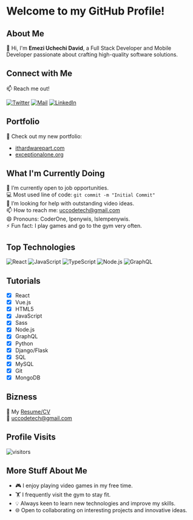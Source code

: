 # Welcome to my GitHub Profile!

## About Me

👋 Hi, I'm **Emezi Uchechi David**, a Full Stack Developer and Mobile Developer passionate about crafting high-quality software solutions.

## Connect with Me

📫 Reach me out!

[![Twitter](https://img.shields.io/badge/Twitter-%231DA1F2.svg?style=for-the-badge&logo=Twitter&logoColor=white)](https://twitter.com/yourusername)
[![Mail](https://img.shields.io/badge/Email-D14836?style=for-the-badge&logo=gmail&logoColor=white)](mailto:uccodetech@gmail.com)
[![LinkedIn](https://img.shields.io/badge/LinkedIn-%230077B5.svg?style=for-the-badge&logo=linkedin&logoColor=white)](https://www.linkedin.com/in/yourusername/)

## Portfolio

🚀 Check out my new portfolio:
- [ithardwarepart.com](https://ithardwarepart.com)
- [exceptionalone.org](https://www.exceptionalone.org)

## What I'm Currently Doing

🔭 I’m currently open to job opportunities.  
💻 Most used line of code: `git commit -m "Initial Commit"`  
🤔 I’m looking for help with outstanding video ideas.  
📫 How to reach me: [uccodetech@gmail.com](mailto:uccodetech@gmail.com)  
😄 Pronouns: CoderOne, Ipenywis, Islempenywis.  
⚡ Fun fact: I play games and go to the gym very often.

## Top Technologies

![React](https://img.shields.io/badge/-React-61DAFB?logo=react&logoColor=white&style=for-the-badge)
![JavaScript](https://img.shields.io/badge/-JavaScript-F7DF1E?logo=javascript&logoColor=white&style=for-the-badge)
![TypeScript](https://img.shields.io/badge/-TypeScript-3178C6?logo=typescript&logoColor=white&style=for-the-badge)
![Node.js](https://img.shields.io/badge/-Node.js-339933?logo=node.js&logoColor=white&style=for-the-badge)
![GraphQL](https://img.shields.io/badge/-GraphQL-E10098?logo=graphql&logoColor=white&style=for-the-badge)

## Tutorials

- [x] React
- [x] Vue.js
- [x] HTML5
- [x] JavaScript
- [x] Sass
- [x] Node.js
- [x] GraphQL
- [x] Python
- [x] Django/Flask
- [x] SQL
- [x] MySQL
- [x] Git
- [x] MongoDB

## Bizness

📎 My [Resume/CV](#)  
📧 [uccodetech@gmail.com](mailto:uccodetech@gmail.com)

## Profile Visits

![visitors](https://visitor-badge.glitch.me/badge?page_id=yourusername.yourusername)

## More Stuff About Me

- 🎮 I enjoy playing video games in my free time.
- 🏋️ I frequently visit the gym to stay fit.
- 💡 Always keen to learn new technologies and improve my skills.
- 🌐 Open to collaborating on interesting projects and innovative ideas.

